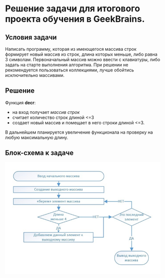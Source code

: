 # Решение задачи для итогового проекта обучения в GeekBrains.
##  Условия задачи
Написать программу, которая из имеющегося массива строк формирует новый массив из строк, длина которых меньше, либо равна 3 символам. Первоначальный массив можно ввести с клавиатуры, либо задать на старте выполнения алгоритма. При решении не рекомендуется пользоваться коллекциями, лучше обойтись исключительно массивами.

## Решение
Функция **decr**:
* на вход получает *массив строк*
* считает количество строк длиной <=3 
* создает новый массив и помещает в него строки длиной <=3. 

В дальнейшем планируется увеличение функционала на проверку на любую максимальную длину.

## Блок-схема к задаче
![Блок-схема](/image/img1.jpg)